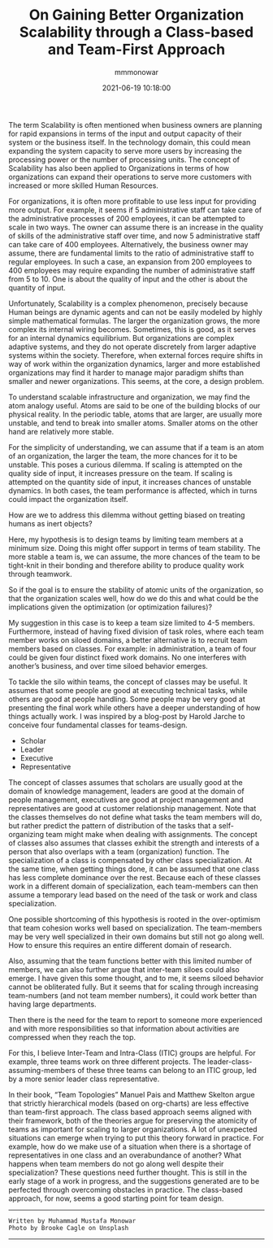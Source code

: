 ﻿---
layout: post
current: post
cover: assets/images/brooke-cagle-g1Kr4Ozfoac-unsplash.jpg
navigation: True
title: On Gaining Better Organization Scalability through a Class-based and Team-First Approach
date: 2021-06-19 10:18:00
tags: Team
class: post-template
subclass: 'post'
author: mmmonowar
---

The term Scalability is often mentioned when business owners are planning for rapid expansions in terms of the input and output capacity of their system or the business itself. In the technology domain, this could mean expanding the system capacity to serve more users by increasing the processing power or the number of processing units. The concept of Scalability has also been applied to Organizations in terms of how organizations can expand their operations to serve more customers with increased or more skilled Human Resources.

For organizations, it is often more profitable to use less input for providing more output. For example, it seems if 5 administrative staff can take care of the administrative processes of 200 employees, it can be attempted to scale in two ways. The owner can assume there is an increase in the quality of skills of the administrative staff over time, and now 5 administrative staff can take care of 400 employees. Alternatively, the business owner may assume, there are fundamental limits to the ratio of administrative staff to regular employees. In such a case, an expansion from 200 employees to 400 employees may require expanding the number of administrative staff from 5 to 10. One is about the quality of input and the other is about the quantity of input.

Unfortunately, Scalability is a complex phenomenon, precisely because Human beings are dynamic agents and can not be easily modeled by highly simple mathematical formulas. The larger the organization grows, the more complex its internal wiring becomes. Sometimes, this is good, as it serves for an internal dynamics equilibrium. But organizations are complex adaptive systems, and they do not operate discretely from larger adaptive systems within the society. Therefore, when external forces require shifts in way of work within the organization dynamics, larger and more established organizations may find it harder to manage major paradigm shifts than smaller and newer organizations. 
This seems, at the core, a design problem.

To understand scalable infrastructure and organization, we may find the atom analogy useful. Atoms are said to be one of the building blocks of our physical reality. In the periodic table, atoms that are larger, are usually more unstable, and tend to break into smaller atoms. Smaller atoms on the other hand are relatively more stable.

For the simplicity of understanding, we can assume that if a team is an atom of an organization, the larger the team, the more chances for it to be unstable. This poses a curious dilemma. If scaling is attempted on the quality side of input, it increases pressure on the team. If scaling is attempted on the quantity side of input, it increases chances of unstable dynamics. In both cases, the team performance is affected, which in turns could impact the organization itself.

How are we to address this dilemma without getting biased on treating humans as inert objects?

Here, my hypothesis is to design teams by limiting team members at a minimum size. Doing this might offer support in terms of team stability. The more stable a team is, we can assume, the more chances of the team to be tight-knit in their bonding and therefore ability to produce quality work through teamwork.

So if the goal is to ensure the stability of atomic units of the organization, so that the organization scales well, how do we do this and what could be the implications given the optimization (or optimization failures)?

My suggestion in this case is to keep a team size limited to 4-5 members. Furthermore, instead of having fixed division of task roles, where each team member works on siloed domains, a better alternative is to recruit team members based on classes. For example: in administration, a team of four could be given four distinct fixed work domains. No one interferes with another’s business, and over time siloed behavior emerges. 

To tackle the silo within teams, the concept of classes may be useful. It assumes that some people are good at executing technical tasks, while others are good at people handling. Some people may be very good at presenting the final work while others have a deeper understanding of how things actually work. I was inspired by a blog-post by Harold Jarche to conceive four fundamental classes for teams-design.

   * Scholar
   * Leader
   * Executive
   * Representative

The concept of classes assumes that scholars are usually good at the domain of knowledge management, leaders are good at the domain of people management, executives are good at project management and representatives are good at customer relationship management. Note that the classes themselves do not define what tasks the team members will do, but rather predict the pattern of distribution of the tasks that a self-organizing team might make when dealing with assignments. The concept of classes also assumes that classes exhibit the strength and interests of a person that also overlaps with a team (organization) function. The specialization of a class is compensated by other class specialization. At the same time, when getting things done, it can be assumed that one class has less complete dominance over the rest. Because each of these classes work in a different domain of specialization, each team-members can then assume a temporary lead based on the need of the task or work and class specialization.

One possible shortcoming of this hypothesis is rooted in the over-optimism that team cohesion works well based on specialization. The team-members may be very well specialized in their own domains but still not go along well. How to ensure this requires an entire different domain of research.

Also, assuming that the team functions better with this limited number of members, we can also further argue that inter-team siloes could also emerge. I have given this some thought, and to me, it seems siloed behavior cannot be obliterated fully. But it seems that for scaling through increasing team-numbers (and not team member numbers), it could work better than having large departments. 

Then there is the need for the team to report to someone more experienced and with more responsibilities so that information about activities are compressed when they reach the top.

For this, I believe Inter-Team and Intra-Class (ITIC) groups are helpful. For example, three teams work on three different projects. The leader-class-assuming-members of these three teams can belong to an ITIC group, led by a more senior leader class representative.

In their book, “Team Topologies” Manuel Pais and Matthew Skelton argue that strictly hierarchical models (based on org-charts) are less effective than team-first approach. The class based approach seems aligned with their framework, both of the theories argue for preserving the atomicity of teams as important for scaling to larger organizations. A lot of unexpected situations can emerge when trying to put this theory forward in practice. For example, how do we make use of a situation when there is a shortage of representatives in one class and an overabundance of another? What happens when team members do not go along well despite their specialization? These questions need further thought. This is still in the early stage of a work in progress, and the suggestions generated are to be perfected through overcoming obstacles in practice. The class-based approach, for now, seems a good starting point for team design.


--- 

    Written by Muhammad Mustafa Monowar
    Photo by Brooke Cagle on Unsplash

---